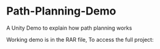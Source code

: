 # Path-Planning-Demo
A Unity Demo to explain how path planning works


Working demo is in the RAR file, To access the full project: 
